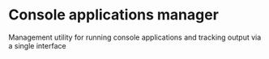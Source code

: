 # Console applications manager
Management utility for running console applications and tracking output via a single interface
### 